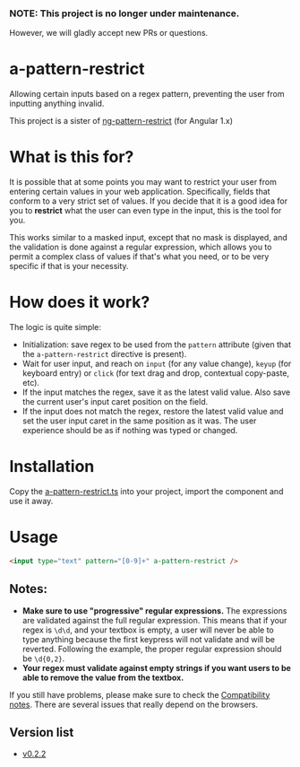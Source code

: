 ### NOTE: This project is no longer under maintenance.

However, we will gladly accept new PRs or questions.

# a-pattern-restrict

Allowing certain inputs based on a regex pattern, preventing the user from inputting anything invalid.

This project is a sister of [ng-pattern-restrict](https://github.com/AlphaGit/ng-pattern-restrict/) (for Angular 1.x)

# What is this for?

It is possible that at some points you may want to restrict your user from entering certain values in your web application. Specifically, fields that conform to a very strict set of values. If you decide that it is a good idea for you to **restrict** what the user can even type in the input, this is the tool for you.

This works similar to a masked input, except that no mask is displayed, and the validation is done against a regular expression, which allows you to permit a complex class of values if that's what you need, or to be very specific if that is your necessity.

# How does it work?

The logic is quite simple:

- Initialization: save regex to be used from the `pattern` attribute (given that the `a-pattern-restrict` directive is present).
- Wait for user input, and reach on `input` (for any value change), `keyup` (for keyboard entry) or `click` (for text drag and drop, contextual copy-paste, etc).
- If the input matches the regex, save it as the latest valid value. Also save the current user's input caret position on the field.
- If the input does not match the regex, restore the latest valid value and set the user input caret in the same position as it was. The user experience should be as if nothing was typed or changed.

# Installation

Copy the [a-pattern-restrict.ts][srcfile] into your project, import the component and use it away.

# Usage

```html
<input type="text" pattern="[0-9]+" a-pattern-restrict />
```

## Notes:

- **Make sure to use "progressive" regular expressions.** The expressions are validated against the full regular expression. This means that if your regex is `\d\d`, and your textbox is empty, a user will never be able to type anything because the first keypress will not validate and will be reverted. Following the example, the proper regular expression should be `\d{0,2}`.
- **Your regex must validate against empty strings if you want users to be able to remove the value from the textbox.**

If you still have problems, please make sure to check the [Compatibility notes][compatibility]. There are several issues that really depend on the browsers.

## Version list

- [v0.2.2](https://github.com/AlphaGit/a-pattern-restrict/releases/tag/v0.2.2)

[compatibility]: docs/compatibility.md
[srcfile]: src/a-pattern-restrict.ts

